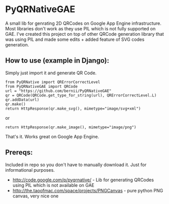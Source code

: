 PyQRNativeGAE
==============
A small lib for genrating 2D QRCodes on Google App Engine infrastructure. Most libraries don't work as they use PIL which is not fully supported on GAE. I've created this project on top of other QRCode generation library that was using PIL and made some edits + added feature of SVG codes generation. 

How to use (example in Django):
-------------------------------

Simply just import it and generate QR Code.

    from PyQRNative import QRErrorCorrectLevel
    from PyQRNativeGAE import QRCode
	url = "https://github.com/bernii/PyQRNativeGAE"
    qr = QRCode(QRCode.get_type_for_string(url), QRErrorCorrectLevel.L)
    qr.addData(url)
    qr.make()
    return HttpResponse(qr.make_svg(), mimetype="image/svg+xml")

or

    return HttpResponse(qr.make_image(), mimetype="image/png")

That's it. Works great on Google App Engine.

Prereqs:
----------
Included in repo so you don't have to manually download it. Just for informational purposes.

- http://code.google.com/p/pyqrnative/ - Lib for generating QRCodes using PIL which is not available on GAE
- http://the.taoofmac.com/space/projects/PNGCanvas - pure python PNG canvas, very nice one